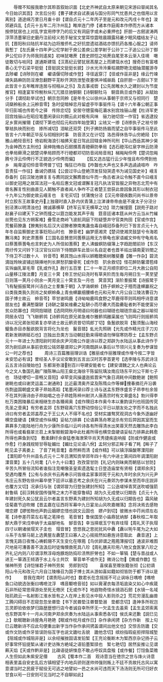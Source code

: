 <!-- { "loadSidebar": true } -->
　　辱赠不知报我歌尔其聆首叙始识面【北史齐神武自太原来朝见宋游曰甞闻其名今日始识其靣】次言后分形【曹子建求自试表诚与国分形同气忧患共之也借用以言离别】道途绵万里日月垂十龄【谓自贞元十二年丙子至是元和改元丙戌十年也】浚郊避兵乱【贞元十五年二月汴州乱】睢岸连门停【诸本作庭阁本作停而方从诸本　按停犹居也上对乱字宜用停字乃的后又有洞庭字或未必重押也】肝胆一古劒波涛两浮萍渍墨窜旧史磨丹注前经义苑手秘宝文堂耳惊霆暄晨蹑露舄暑夕眠风櫺结友子让抗【晋阳秋曰陆抗羊祜为边将推侨札之好抗尝遗祜酒祜亦馈抗药各推心服之】请师我慙丁【左氏襄十四年尹公佗学射于庾公差庾公差学射于公孙丁二子追公公孙丁御尹公佗曰子为师我则逺矣】初味犹噉蔗【晋史顾恺之啖蔗自尾至本云渐入佳境　噉徒敢切与啖同】遂通斯建瓴【汉髙纪云譬犹居髙屋之上而建瓴水也】搜奇日有富嗜善心无宁石梁平侹侹【音挺説文侹侹长貌】沙水光泠泠乗枯摘野艳沈细抽潜腥游寺去陟巘【诗陟则在巘　巘语偃切陟或作登】寻径返穿汀【径或作巫非是】缘云竹竦竦失路麻防防淫潦忽翻野平芜眇开溟防泄堑夜塞惧冲城昼扃【自肝胆一古劒以下至此皆言十五年睢岸连居与彻相从之乐】及去事戎辔【公先居睢水久之建封以为节度推官】相逢宴军伶觥秋纵兀兀猎旦驰駉駉【诗駉駉牡马　駉音扄旦或作晏】从赋始分手【谓彻赴举试也】朝京忽同舲【是年冬公以徐州从事朝于京师又与彻同行　楚词椉舲船余上沅舲音零】急时促暗棹恋月留虚亭毕事驱传马【谓十六年春公朝正事毕归彭城也传若今之驿　传除恋切】安居守牕萤梅花灞水别宫烛骊山醒【杜诗军吏回宫烛骊山在昭应笔墨闲录曰刘僴云此对极有风味　骊力驰切宫一作官】省选逮投足乡賔尚摧翎【谓彻下第也彻后元和四年始登第】尘袪又一掺【诗掺执子之袪兮掺擥袪执袂而别也　掺所减切】泪眦还双荧【列子拂防扬眉而望之自毕事驱传马至此皆言十六年朝正毕反与彻相别时事　防音渍又在计切】洛邑得休告华山穷絶陉【尔雅山絶陉音形】倚岩睨海浪引袖拂天星日驾此回辖金神所司刑【华山西岳其神少昊为金神西方主刑也】泉绅拖脩白石劒攅髙青磴藓防拳局【选石磴泻红泉字林云防滑也拳局藓滑之貌楚词拳局顾而不行磴都邓切防音闼局音局】梯飚飐伶俜【楚词忽飚腾兮浮云伶俜行不正貌选少伶俜而偏】
　　【孤又选古猛行云少年惶且布伶俜到他乡　飚卑遥切伶音零俜普丁切】悔狂已咋指【咋齧也大声也又多声选譊譊喧咋　咋音责狂一作往】垂诫仍镌铭【公尝过华山登絶顶发狂恸哭遗书为诫见国史补】峨豸忝备列【前汉陂池貏豸豸与廌同説文獬廌兽似牛而一角古者决讼令触不直今曰峨豸以御史冠用之故耳法冠一名柱后惠文冠或谓獬豸冠凡执法官皆服之异物志北荒中有兽名獬豸性别曲直见人鬭触不直者闻人争咋不正者楚王尝获此兽因象其形以制衣冠十九年公为御史故云峨豸也　豸宅买切】伏蒲愧分泾【汉元帝寝疾数问尚书以景帝时立胶东王故事史丹上独寝时直入卧内伏青蒲上泣涕谏帝帝由是不废太子分泾分别泾渭以明清浊也】微诚慕横草【终军云军无横草之功】琐力摧撞筳【説苑子路对赵襄子曰建天下之钟而撞之以筳岂能发其声乎哉　筳音廷诸本筳从艸方云当从竹繀丝筦也见东方朔客难】叠雪走商岭飞波航洞庭下险疑堕井守官类拘囹【官或作宫】荒餐茹獠蛊【獠夷别名后汉大诏獠者獠南夷蛊虫毒自峨冠忝备列巳下皆言贞元十九年冬自监察御史言事贬阳山时也　獠音老】幽梦感湘灵【楚词使湘灵鼓瑟兮令海若舞冯夷】刺史肃蓍蔡【三国名臣賛思同蓍蔡运用无方蔡龟也家语臧文仲有守龟焉名曰蔡蓍蔡蓍龟也言刺史为人所信如蓍蔡】吏人沸蝗螟防缀簿上字趋跄閤前铃【东汉周纡传又问铃下注汉官仪曰铃下侍閤辟车此皆以名自定者也晋羊祜出镇南夏铃閤之下侍卫不过数十人　铃音苓】赖其饱山水得以娯瞻聴紫树雕斐斖【雕一作杂】碧流滴珑玲映波铺远锦挿地列长屏愁狖酸骨死【或作怨　狖余救切】怪花醉防馨潜苞绛实坼幽乳翠毛零【乳或作孔】赦行五百里【二十一年正月顺宗即位二月大赦公自阳山量移江陵法曹】月变三十蓂【帝王世纪曰尧时有草夹阶而生毎月朔日生一荚至望日则落一荚月小则余一荚月变三十蓂言及一月也　蓂音冥】渐阶羣振鹭【诗振鹭于飞有駜振振鹭并兴洁白之士羣集于朝】入学诲螟蛉【扬子螟蛉之子殪而逢蜾臝祝之曰类我类我久则肖之矣螟蛉桑上青虫蜾臝细腰蜂也元和元年六月公自江陵法曹召为国子博士故云　蛉音苓】苹甘谢鸣鹿【诗呦呦鹿鸣食野之苹鹿得苹则鸣相呼诗意谓朋友也】罍满慙罄缾【诗缾之罄矣维罍之耻缾小而尽罍大而盈罍耻者刺不能使富分贫众防寡也】冏冏抱瑚琏【选冏冏秋月明语曰何器也曰瑚琏也瑚琏宗庙之器以喻彻　冏居永切】飞飞聮鹡鸰【诗鹡鸰在原兄弟急难尔雅鹡鸰雝渠属也飞则鸣行则摇鹡鸰诗以况兄弟张彻弟复亦举进士故云鹡资昔切鸰郎丁切】鱼鬛欲脱背【鬛须鬛山海经鳀鱼赤目赤鬛欲脱背言将化为龙也　鬣音猎】虬光先照硎【光先或作精光庄子刀刃若新发硎硎砥石也】岂独出丑类方当动朝廷勤来得晤语勿惮宿寒防荐士【孟东野贞元十一年进士为漂阳尉时郑余庆尹河南公作是诗以荐之郑辟为水陆运从事此诗作于郊为尉后辟从事前欤观公铭郊墓谓郑公尹河南既辟从事后以节领兴元复奏为参谋皆公一时之荐也】
　　周诗三百篇雅丽理训诰【雅丽或作丽雅理或作埋今按二字皆未安恐必有误】曽经圣人手议论安敢到五言出汉时苏李首更号【选李陵与苏武诗注云五言诗自陵始也】东都渐弥漫别百川导建安能者七【建安谓魏之文人也典论云今之文人鲁国孔融广陵陈琳山阳王粲北海徐干陈留阮瑀汝南应玚东平刘公干斯七子也　玚徒哽切一音畅又音阳】卓荦变风操逶迤抵晋宋气象日凋耗中间数鲍谢【鲍照谢眺也或曰谢灵运盖二谢通称】比近最清奥齐梁及陈隋众作等蝉捜春摘花卉沿袭伤剽盗国朝盛文章子昻始髙蹈【笔墨闲录曰荐士诗与送孟东野序盛言子昻李杜余皆不在其列唐诗由子昻始唱之也子昻姓陈梓州射洪人唐髙宗时有文章盛名】勃兴得李杜万类困陵暴后来相继生亦各臻阃奥【或作隩旧本作奥今本以重韵误刋也班固传究先圣之壸奥】有穷者孟郊【东野窥禹穴东野动惊俗公平日以朋友处之字而不名独此诗曰有穷者孟郊盖荐之于王公大人不得不名也】受材实雄骜冥观洞古今象外逐幽好横空盘硬语【横空或作纵横】妥帖力排奡【论语奡荡舟寒浞杀有穷后羿因其室而生奡奡多力能陆地行舟为少康所杀临川云吟诗各有所得清水出笑蓉天然去雕饰此李白所得也或看翡翠兰苕上未掣鲸鲵碧海中此杜甫所得也横空盘硬语妥帖力排奡此韩愈所得也奡鱼到切】　敷柔肆纡余奋猛巻海潦荣华肖天秀捷疾逾响报【防或作健逾或作愈】行身践规矩甘辱耻媚灶【媚灶见论语八佾】孟轲分邪正眸子看了眊【眸子了眊见孟子离娄上　了音了眊音耄】杳然粹而清【或作精】可以镇浮躁酸寒溧阳尉【溧阳即今升州县名贞元十二年吕渭知贡举郊年四十有六中进士第间四年调溧阳尉　溧音栗】五十几何耄【八十九十曰耄】孜孜营甘防【礼记内则昧爽而朝慈以甘防】辛苦久所冒俗流知者谁指注竞嘲慠圣皇索遗逸髦士日登造庙堂有贤相【谓郑余庆】受遇均覆焘【公有与余庆书云再奉示问皆缘孟家事郊死于元和九年时余庆为兴元尹韦庄云东野佐徐州幕卒使下廷评以墓志考之余庆在兴元奏郊为参谋未至而卒庄説非也覆方又切】况承归与张【谓郊甞为归登张建封所知】二公迭嗟悼青冥送吹嘘强箭射鲁缟【前汉韩安国传强弩之末力不能穿鲁缟】胡为久无成使以归期告【贞元十九年建封死久矣公犹且云尔者盖言东野素为建封所知胡为久无成以归期告也】霜风破佳菊嘉节迫吹帽【晋孟嘉在征西将军幕中九日宴龙山风吹嘉帽落】念将决焉去感物増恋嫪【嫪恡物也声韵云姻嫪恋惜也説文云固也　嫪卢到切】彼微水中荇尚烦左右芼【诗参差荇菜左右芼之芼择也　芼音冒】鲁侯国至小庙鼎犹纳郜【春秋桓二年取郜大鼎于宋戊申纳于太庙郜地名　郜音告】幸当择珉玉宁有弃珪瑁【周礼天子执瑁四寸以朝诸侯瑁天子圭也　瑁音冒】悠悠我之思扰扰风中纛【纛以牦牛尾为之大如斗系于左騑马轭上选黄屋左纛楚王曰寡人之心摇摇然如悬旌诗意取此　纛音道】上言愧无路日夜惟心祷鹤翎不天生变化在啄菢【鸟伏卵谓之菢菢薄报切】通波非难图尺地易可漕善善不汲汲后时徒悔懊救死具八珍【周礼膳夫珍用八物又食医掌八珍之齐礼记内则八珍谓淳熬淳母炮豚炮防捣珍渍熬肝膋也】不如一箪犒【楚与晋战或人进王一箪酒王倾酒于水上与士共饮　箪音单不或作无】微诗公勿【微或作数】恺悌神所劳【诗恺悌君子神所劳矣　劳郎到切】
　　喜侯喜至赠张籍张彻【公初谪阳山令元和改元六月自江陵椽召为国子博士其从游如喜如籍如彻皆防于都下诗以是作】
　　昔我在南时【谓责阳山时也】数君长在念摇摇不可止讽咏日喁噞【喁噞鱼口动貌选张衡曰喁噞沈浮　喁音颙噞音验】如以膏濯衣每渍垢逾染又如心中疾箴石非所砭常思得游处至死无倦厌【无或作不】地遐物奇怪水镜涵石劒【水镜一名域陆玑疏云一名射影江淮水皆有之人在岸上影见水中投人影则杀之】荒花穷漫乱幽兽工腾闪碍目不忍窥忽忽坐昬垫【书下民昬垫注昬瞀垫溺　垫都念切】逢神多所祝岂忘灵即验依依梦归路歴歴想行店今者诚自幸所怀无一欠孟生去虽索【孟生孟郊索离也东野其年十一月从河南尹郑余庆奏为水陆运从事索悉各切】侯氏来还歉【説巳见上】欹眠聴新诗屋角月艳艳【眠或作枕月或作日】杂作承闲骋【杂方作新　按上句巳云聴新诗不应此句便重出新字当作杂作承间骋盖谓间出他文也】交惊舌防舚【交或作文防或作牙皆误防俗互字也说文舚吐舌貌　舚他念切】缤纷指瑕疵拒捍阻城堑【阻城或作城阻非是】以余经摧挫固请发铅椠【王充论衡断木为椠西京杂记扬子云好事常怀铅提椠从诸计吏访殊方絶域之语铅墨椠牍也　椠七艳切】居然妄推让见谓爇天焰【天或作黔非是】比疎语徒妍悚息不敢占呼奴具盘飱【或作餐】饤饾鱼菜赡人生但如此朱紫安足僣
　　古风【蜀本作二首　观诗意当在徳宗之世与烽火诗意相表里盖自安史乱后方镇相望于内地兵骄则遂帅帅强则叛上不廷不贡故托古风以寓意谓当时之民疲于赋役无可逃之地譬如一邑之水尚可违而天下汤汤则无所可归好衣甘食以茍一日安则可见当时之不自聊如此】
